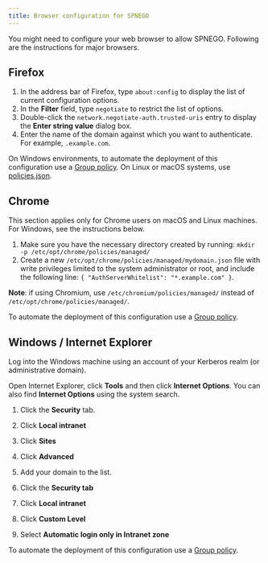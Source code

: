 ```yaml
---
title: Browser configuration for SPNEGO
---
```


You might need to configure your web browser to allow SPNEGO. Following are the instructions for major browsers.

## Firefox

1.  In the address bar of Firefox, type `about:config` to display the list of current configuration options.
2.  In the **Filter** field, type `negotiate` to restrict the list of options.
3.  Double-click the `network.negotiate-auth.trusted-uris` entry to display the **Enter string value** dialog box.
4.  Enter the name of the domain against which you want to authenticate. For example, `.example.com`.

On Windows environments, to automate the deployment of this configuration use a [Group policy](https://support.mozilla.org/en-US/kb/customizing-firefox-using-group-policy-windows). On Linux or macOS systems, use [policies.json](https://support.mozilla.org/en-US/kb/customizing-firefox-using-policiesjson).

## Chrome

This section applies only for Chrome users on macOS and Linux machines. For Windows, see the instructions below.

1. Make sure you have the necessary directory created by running: `mkdir -p /etc/opt/chrome/policies/managed/`
2. Create a new `/etc/opt/chrome/policies/managed/mydomain.json` file with write privileges limited to the system administrator or root, and include the following line: `{ "AuthServerWhitelist": "*.example.com" }`.

**Note**: if using Chromium, use `/etc/chromium/policies/managed/` instead of `/etc/opt/chrome/policies/managed/`.

To automate the deployment of this configuration use a [Group policy](https://support.google.com/chrome/a/answer/187202).

## Windows / Internet Explorer

Log into the Windows machine using an account of your Kerberos realm (or administrative domain).

Open Internet Explorer, click **Tools** and then click **Internet Options**. You can also find **Internet Options** using the system search.

1. Click the **Security** tab.
2. Click **Local intranet**
3. Click **Sites**
4. Click **Advanced**
5. Add your domain to the list.

6. Click the **Security tab**
7. Click **Local intranet**
8. Click **Custom Level**
9. Select **Automatic login only in Intranet zone**

To automate the deployment of this configuration use a [Group policy](https://learn.microsoft.com/en-us/previous-versions/troubleshoot/browsers/administration/how-to-configure-group-policy-preference-settings).
